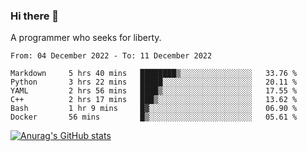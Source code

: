 ### Hi there 👋

<!--
**shejialuo/shejialuo** is a ✨ _special_ ✨ repository because its `README.md` (this file) appears on your GitHub profile.

Here are some ideas to get you started:

- 🔭 I’m currently working on ...
- 🌱 I’m currently learning ...
- 👯 I’m looking to collaborate on ...
- 🤔 I’m looking for help with ...
- 💬 Ask me about ...
- 📫 How to reach me: ...
- 😄 Pronouns: ...
- ⚡ Fun fact: ...
-->

A programmer who seeks for liberty.

<!--START_SECTION:waka-->

```text
From: 04 December 2022 - To: 11 December 2022

Markdown     5 hrs 40 mins   ████████▒░░░░░░░░░░░░░░░░   33.76 %
Python       3 hrs 22 mins   █████░░░░░░░░░░░░░░░░░░░░   20.11 %
YAML         2 hrs 56 mins   ████▒░░░░░░░░░░░░░░░░░░░░   17.55 %
C++          2 hrs 17 mins   ███▒░░░░░░░░░░░░░░░░░░░░░   13.62 %
Bash         1 hr 9 mins     █▓░░░░░░░░░░░░░░░░░░░░░░░   06.90 %
Docker       56 mins         █▒░░░░░░░░░░░░░░░░░░░░░░░   05.61 %
```

<!--END_SECTION:waka-->

[![Anurag's GitHub stats](https://github-readme-stats.vercel.app/api?username=shejialuo&show_icons=true&theme=dracula)](https://github.com/anuraghazra/github-readme-stats)
